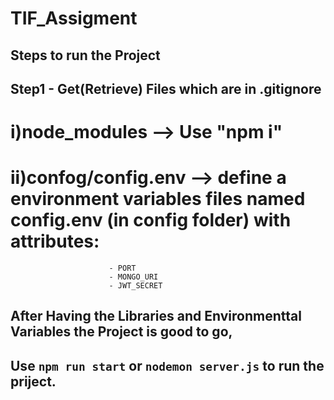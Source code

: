 # TIF_Assigment

## Steps to run the Project

## Step1 - Get(Retrieve) Files which are in .gitignore
# i)node_modules --> Use "npm i"
# ii)confog/config.env --> define a environment variables files named config.env (in config folder) with attributes:
                          - PORT
                          - MONGO_URI
                          - JWT_SECRET 

## After Having the Libraries and Environmenttal Variables the Project is good to go,
## Use ```npm run start``` or `nodemon server.js` to run the priject.
